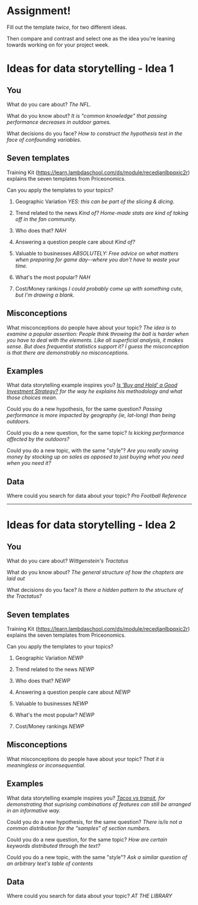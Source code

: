 # Assignment!

Fill out the template *twice*, for two different ideas.

Then compare and contrast and select one as the idea you're leaning towards
working on for your project week.


# Ideas for data storytelling - Idea 1

## You

What do you care about?
*The NFL.*

What do you know about?
*It is "common knowledge" that passing performance decreases in outdoor games.*

What decisions do you face?
*How to construct the hypothesis test in the face of confounding variables.*


## Seven templates

Training Kit (https://learn.lambdaschool.com/ds/module/recedjanlbpqxic2r) explains the seven templates from Priceonomics.

Can you apply the templates to your topics? 

1. Geographic Variation
*YES: this can be part of the slicing & dicing.*

2. Trend related to the news
*Kind of? Home-made stats are kind of taking off in the fan community.*

3. Who does that?
*NAH*

4. Answering a question people care about
*Kind of?*

5. Valuable to businesses
*ABSOLUTELY: Free advice on what matters when preparing for game day--where you don't have to waste your time.*

6. What's the most popular?
*NAH*

7. Cost/Money rankings
*I could probably come up with something cute, but I'm drawing a blank.*

## Misconceptions

What misconceptions do people have about your topic?
*The idea is to examine a popular assertion: People think throwing the ball is harder when you have to deal with the elements. Like all superficial analysis, it makes sense. But does frequentist statistics support it? I guess the misconception is that there are demonstrably no misconceptions.*

## Examples

What data storytelling example inspires you?
*[Is 'Buy and Hold' a Good Investment Strategy?](https://medium.com/@daniel_carter/is-buy-and-hold-a-good-investment-strategy-fe2d43266bb5) for the way he explains his methodology and what those choices mean.*

Could you do a new hypothesis, for the same question?
*Passing performance is more impacted by geography (ie, lat-long) than being outdoors.*

Could you do a new question, for the same topic?
*Is kicking performance affected by the outdoors?*

Could you do a new topic, with the same "style"?
*Are you really saving money by stocking up on sales as opposed to just buying what you need when you need it?*

## Data

Where could you search for data about your topic?
*Pro Football Reference*

---

# Ideas for data storytelling - Idea 2

## You

What do you care about?
*Wittgenstein's Tractatus*

What do you know about?
*The general structure of how the chapters are laid out*

What decisions do you face?
*Is there a hidden pattern to the structure of the Tractatus?*

## Seven templates

Training Kit (https://learn.lambdaschool.com/ds/module/recedjanlbpqxic2r) explains the seven templates from Priceonomics.

Can you apply the templates to your topics? 

1. Geographic Variation
*NEWP*

2. Trend related to the news
*NEWP*

3. Who does that?
*NEWP*

4. Answering a question people care about
*NEWP*

5. Valuable to businesses
*NEWP*

6. What's the most popular?
*NEWP*

7. Cost/Money rankings
*NEWP*

## Misconceptions

What misconceptions do people have about your topic?
*That it is meaningless or inconsequential.*

## Examples

What data storytelling example inspires you?
*[Tacos vs transit](https://cdn.theatlantic.com/assets/media/img/posts/2018/12/tacos_vs_transit_major_cities/44577a9f0.png), for demonstrating that suprising combinations of features can still be arranged in an informative way.*

Could you do a new hypothesis, for the same question?
*There is/is not a common distribution for the "samples" of section numbers.*

Could you do a new question, for the same topic?
*How are certain keywords distributed through the text?*

Could you do a new topic, with the same "style"?
*Ask a similar question of an arbitrary text's table of contents*

## Data

Where could you search for data about your topic?
*AT THE LIBRARY*
